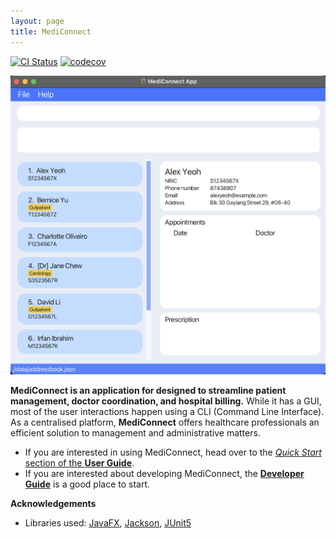 ```yaml
---
layout: page
title: MediConnect
---
```


[![CI Status](https://github.com/AY2223S2-CS2103T-W13-1/tp/workflows/Java%20CI/badge.svg)](https://github.com/AY2223S2-CS2103T-W13-1/tp/actions)
[![codecov](https://codecov.io/gh/AY2223S2-CS2103T-W13-1/tp/branch/master/graph/badge.svg)](https://codecov.io/gh/AY2223S2-CS2103T-W13-1/tp)

![Ui](images/Ui.png)

**MediConnect is an application for designed to streamline patient management, doctor coordination, and hospital billing.**
While it has a GUI, most of the user interactions happen using a CLI (Command Line Interface).
As a centralised platform, **MediConnect** offers healthcare professionals an efficient solution to management and
administrative matters.

* If you are interested in using MediConnect, head over to the [_Quick Start_ section of the **User Guide**](UserGuide.html#quick-start).
* If you are interested about developing MediConnect, the [**Developer Guide**](DeveloperGuide.html) is a good place to start.


**Acknowledgements**

* Libraries used: [JavaFX](https://openjfx.io/), [Jackson](https://github.com/FasterXML/jackson), [JUnit5](https://github.com/junit-team/junit5)
